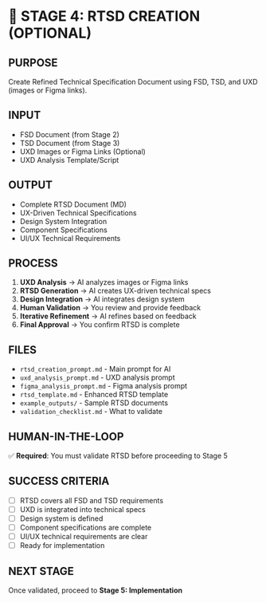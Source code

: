 # 🎯 STAGE 4: RTSD CREATION (OPTIONAL)

## **PURPOSE**
Create Refined Technical Specification Document using FSD, TSD, and UXD (images or Figma links).

## **INPUT**
- FSD Document (from Stage 2)
- TSD Document (from Stage 3)
- UXD Images or Figma Links (Optional)
- UXD Analysis Template/Script

## **OUTPUT**
- Complete RTSD Document (MD)
- UX-Driven Technical Specifications
- Design System Integration
- Component Specifications
- UI/UX Technical Requirements

## **PROCESS**
1. **UXD Analysis** → AI analyzes images or Figma links
2. **RTSD Generation** → AI creates UX-driven technical specs
3. **Design Integration** → AI integrates design system
4. **Human Validation** → You review and provide feedback
5. **Iterative Refinement** → AI refines based on feedback
6. **Final Approval** → You confirm RTSD is complete

## **FILES**
- `rtsd_creation_prompt.md` - Main prompt for AI
- `uxd_analysis_prompt.md` - UXD analysis prompt
- `figma_analysis_prompt.md` - Figma analysis prompt
- `rtsd_template.md` - Enhanced RTSD template
- `example_outputs/` - Sample RTSD documents
- `validation_checklist.md` - What to validate

## **HUMAN-IN-THE-LOOP**
✅ **Required**: You must validate RTSD before proceeding to Stage 5

## **SUCCESS CRITERIA**
- [ ] RTSD covers all FSD and TSD requirements
- [ ] UXD is integrated into technical specs
- [ ] Design system is defined
- [ ] Component specifications are complete
- [ ] UI/UX technical requirements are clear
- [ ] Ready for implementation

## **NEXT STAGE**
Once validated, proceed to **Stage 5: Implementation**
